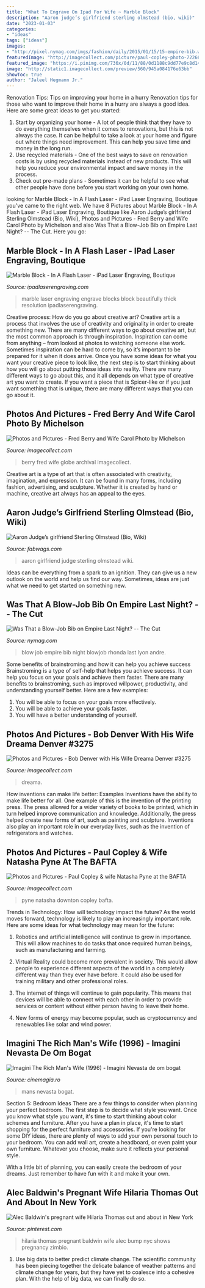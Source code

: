 ```yaml
---
title: "What To Engrave On Ipad For Wife ~ Marble Block"
description: "Aaron judge’s girlfriend sterling olmstead (bio, wiki)"
date: "2023-01-03"
categories:
- "ideas"
tags: ["ideas"]
images:
- "http://pixel.nymag.com/imgs/fashion/daily/2015/01/15/15-empire-bib.w529.h352.2x.gif"
featuredImage: "http://imagecollect.com/picture/paul-copley-photo-7226605/downton-abbey-bafta-tribute.jpg"
featured_image: "https://i.pinimg.com/736x/0d/11/88/0d1188c9dd77e9c8d1457c042acb0d7d--hilaria-thomas-pregnancy-dress.jpg"
image: "http://static1.imagecollect.com/preview/560/945a084176e63bb"
ShowToc: true
author: "Jaleel Hegmann Jr."
---
```



Renovation Tips: Tips on improving your home in a hurry
Renovation tips for those who want to improve their home in a hurry are always a good idea. Here are some great ideas to get you started: 
 1. Start by organizing your home - A lot of people think that they have to do everything themselves when it comes to renovations, but this is not always the case. It can be helpful to take a look at your home and figure out where things need improvement. This can help you save time and money in the long run. 
2. Use recycled materials - One of the best ways to save on renovation costs is by using recycled materials instead of new products. This will help you reduce your environmental impact and save money in the process. 
3. Check out pre-made plans - Sometimes it can be helpful to see what other people have done before you start working on your own home.

	

		
looking for Marble Block - In A Flash Laser - iPad Laser Engraving, Boutique you've came to the right web. We have 8 Pictures about Marble Block - In A Flash Laser - iPad Laser Engraving, Boutique like Aaron Judge’s girlfriend Sterling Olmstead (Bio, Wiki), Photos and Pictures - Fred Berry and Wife Carol Photo by Michelson and also Was That a Blow-Job Bib on Empire Last Night? -- The Cut. Here you go:
		
    
## Marble Block - In A Flash Laser - IPad Laser Engraving, Boutique

<img loading=lazy src="https://www.ipadlaserengraving.com/wp-content/uploads/2011/06/marble-brick.jpg" onerror="this.onerror=null;this.src='https://tse2.mm.bing.net/th?id=OIP.bspvkJznYUXVxnkySW0oYAHaEc&amp;pid=15.1';" alt="Marble Block - In A Flash Laser - iPad Laser Engraving, Boutique">

_Source: ipadlaserengraving.com_

>marble laser engraving engrave blocks block beautifully thick resolution ipadlaserengraving. 

	

Creative process: How do you go about creative art?
Creative art is a process that involves the use of creativity and originality in order to create something new. There are many different ways to go about creative art, but the most common approach is through inspiration. Inspiration can come from anything – from looked at photos to watching someone else work. Sometimes inspiration can be hard to come by, so it’s important to be prepared for it when it does arrive. Once you have some ideas for what you want your creative piece to look like, the next step is to start thinking about how you will go about putting those ideas into reality. There are many different ways to go about this, and it all depends on what type of creative art you want to create. If you want a piece that is Spicer-like or if you just want something that is unique, there are many different ways that you can go about it.

    
## Photos And Pictures - Fred Berry And Wife Carol Photo By Michelson

<img loading=lazy src="http://static1.imagecollect.com/preview/560/945a084176e63bb" onerror="this.onerror=null;this.src='https://tse1.mm.bing.net/th?id=OIP.-gij6RPMJ9aEsey5Df1_hAAAAA&amp;pid=15.1';" alt="Photos and Pictures - Fred Berry and Wife Carol Photo by Michelson">

_Source: imagecollect.com_

>berry fred wife globe archival imagecollect. 

	

Creative art is a type of art that is often associated with creativity, imagination, and expression. It can be found in many forms, including fashion, advertising, and sculpture. Whether it is created by hand or machine, creative art always has an appeal to the eyes.

    
## Aaron Judge’s Girlfriend Sterling Olmstead (Bio, Wiki)

<img loading=lazy src="http://fabwags.com/wp-content/uploads/2017/05/Aaron_Judge__girlfriend_Sterling_Olmstead_picture-1.jpg" onerror="this.onerror=null;this.src='https://tse2.mm.bing.net/th?id=OIP.Dz41XR8h2qn29S2cykgEOgHaHd&amp;pid=15.1';" alt="Aaron Judge’s girlfriend Sterling Olmstead (Bio, Wiki)">

_Source: fabwags.com_

>aaron girlfriend judge sterling olmstead wiki. 

	

Ideas can be everything from a spark to an ignition. They can give us a new outlook on the world and help us find our way. Sometimes, ideas are just what we need to get started on something new.

    
## Was That A Blow-Job Bib On Empire Last Night? -- The Cut

<img loading=lazy src="http://pixel.nymag.com/imgs/fashion/daily/2015/01/15/15-empire-bib.w529.h352.2x.gif" onerror="this.onerror=null;this.src='https://tse4.mm.bing.net/th?id=OIP.CiRBIhZK2LCGz51qlzr8TQHaE7&amp;pid=15.1';" alt="Was That a Blow-Job Bib on Empire Last Night? -- The Cut">

_Source: nymag.com_

>blow job empire bib night blowjob rhonda last lyon andre. 

	

Some benefits of brainstroming and how it can help you achieve success
Brainstroming is a type of self-help that helps you achieve success. It can help you focus on your goals and achieve them faster. There are many benefits to brainstroming, such as improved willpower, productivity, and understanding yourself better. Here are a few examples: 
1) You will be able to focus on your goals more effectively.
2) You will be able to achieve your goals faster.
3) You will have a better understanding of yourself.

    
## Photos And Pictures - Bob Denver With His Wife Dreama Denver #3275

<img loading=lazy src="https://static8.imagecollect.com/preview/560/5a564523417b8da" onerror="this.onerror=null;this.src='https://tse1.mm.bing.net/th?id=OIP.N61tOzBReaY1-SSYxEc5zQHaK8&amp;pid=15.1';" alt="Photos and Pictures - Bob Denver with His Wife Dreama Denver #3275">

_Source: imagecollect.com_

>dreama. 

	

How inventions can make life better: Examples
Inventions have the ability to make life better for all. One example of this is the invention of the printing press. The press allowed for a wider variety of books to be printed, which in turn helped improve communication and knowledge. Additionally, the press helped create new forms of art, such as painting and sculpture. Inventions also play an important role in our everyday lives, such as the invention of refrigerators and watches.

    
## Photos And Pictures - Paul Copley &amp; Wife Natasha Pyne At The BAFTA

<img loading=lazy src="http://imagecollect.com/picture/paul-copley-photo-7226605/downton-abbey-bafta-tribute.jpg" onerror="this.onerror=null;this.src='https://tse4.mm.bing.net/th?id=OIP.xIs1lnyXKxU1sU1FK4ok6wHaLI&amp;pid=15.1';" alt="Photos and Pictures - Paul Copley &amp; wife Natasha Pyne at the BAFTA">

_Source: imagecollect.com_

>pyne natasha downton copley bafta. 

	

Trends in Technology: How will technology impact the future?
As the world moves forward, technology is likely to play an increasingly important role. Here are some ideas for what technology may mean for the future:
1. Robotics and artificial intelligence will continue to grow in importance. This will allow machines to do tasks that once required human beings, such as manufacturing and farming.

2. Virtual Reality could become more prevalent in society. This would allow people to experience different aspects of the world in a completely different way than they ever have before. It could also be used for training military and other professional roles.

3. The internet of things will continue to gain popularity. This means that devices will be able to connect with each other in order to provide services or content without either person having to leave their home.

4. New forms of energy may become popular, such as cryptocurrency and renewables like solar and wind power.

    
## Imagini The Rich Man&#039;s Wife (1996) - Imagini Nevasta De Om Bogat

<img loading=lazy src="https://static.cinemagia.ro/img/db/movie/00/52/53/the-rich-mans-wife-175836l.jpg" onerror="this.onerror=null;this.src='https://tse2.mm.bing.net/th?id=OIP.aGJU9yP_8EzUplpdTXCWFgHaM7&amp;pid=15.1';" alt="Imagini The Rich Man&#039;s Wife (1996) - Imagini Nevasta de om bogat">

_Source: cinemagia.ro_

>mans nevasta bogat. 

	

Section 5: Bedroom Ideas
There are a few things to consider when planning your perfect bedroom. The first step is to decide what style you want. Once you know what style you want, it's time to start thinking about color schemes and furniture. After you have a plan in place, it's time to start shopping for the perfect furniture and accessories.
If you're looking for some DIY ideas, there are plenty of ways to add your own personal touch to your bedroom. You can add wall art, create a headboard, or even paint your own furniture. Whatever you choose, make sure it reflects your personal style.

With a little bit of planning, you can easily create the bedroom of your dreams. Just remember to have fun with it and make it your own.

    
## Alec Baldwin&#039;s Pregnant Wife Hilaria Thomas Out And About In New York

<img loading=lazy src="https://i.pinimg.com/736x/0d/11/88/0d1188c9dd77e9c8d1457c042acb0d7d--hilaria-thomas-pregnancy-dress.jpg" onerror="this.onerror=null;this.src='https://tse1.mm.bing.net/th?id=OIP.w673fRgwt741LK2C4NSuXQAAAA&amp;pid=15.1';" alt="Alec Baldwin&#039;s pregnant wife Hilaria Thomas out and about in New York">

_Source: pinterest.com_

>hilaria thomas pregnant baldwin wife alec bump nyc shows pregnancy zimbio. 

	

1. Use big data to better predict climate change. The scientific community has been piecing together the delicate balance of weather patterns and climate change for years, but they have yet to coalesce into a cohesive plan. With the help of big data, we can finally do so. 

